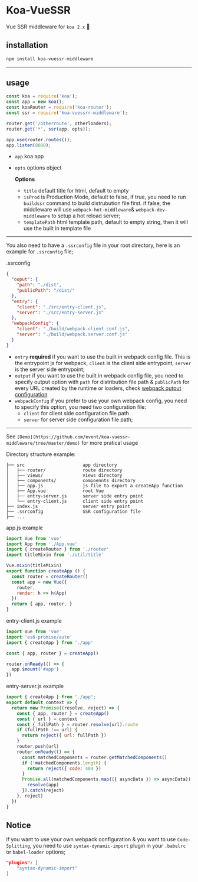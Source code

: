 # Koa-VueSSR
Vue SSR middleware for `koa 2.x`

## **installation**

```javascript
npm install koa-vuessr-middleware
```
---

## **usage**

```javascript
const koa = require('koa');
const app = new koa();
const koaRouter = require('koa-router');
const ssr = require('koa-vuessrr-middleware');

router.get('/otherroute', otherloaders);
router.get('*', ssr(app, opts));

app.use(router.routes());
app.listen(8080);
```

- `app` koa app
- `opts` options object

    **Options**
    - `title` default title for html, default to empty
    - `isProd` is Production Mode, default to false, if true, you need to run `buildssr` command to build distrubution file first. if false, the middleware will use `webpack-hot-middleware`& `webpack-dev-middleware` to setup a hot reload server;
    - `templatePath` html template path, default to empty string, then it will use the built in template file
---

You also need to have a `.ssrconfig` file in your root directory, here is an example for `.ssrconfig` file;

.ssrconfig
```json
{
  "ouput": {
    "path": "./dist", 
    "publicPath": "/dist/"
  },
  "entry": {
    "client": "./src/entry-client.js",
    "server": "./src/entry-server.js"
  },
  "webpackConfig": {
    "client": "./build/webpack.client.conf.js",
    "server": "./build/webpack.server.conf.js"
  }
}
```
- `entry` **required** if you want to use the built in webpack config file. This is the entrypoint js for webpack, `client` is the client side entrypoint, `server` is the server side entrypoint;
- `output` if you want to use the built in webpack config file, you need to specify output option with `path` for distribution file path & `publicPath` for every URL created by the runtime or loaders, check [webpack output configuration](https://webpack.js.org/configuration/output/)
- `webpackConfig` if you prefer to use your own webpack config, you need to specify this option, you need two configuration file: 
    - `client` for client side configuration file path 
    - `server` for server side configuration file path;

---

See `[Demo](https://github.com/evont/koa-vuessr-middleware/tree/master/demo)` for more pratical usage

Directory structure example:

```
├── src                      app directory
│   ├── router/              route directory
│   ├── views/               views directory
│   ├── components/          compoennts directory
│   ├── app.js               js file to export a createApp function
│   ├── App.vue              root Vue
│   ├── entry-server.js      server side entry point
│   └── entry-client.js      client side entry point
├── index.js                 server entry point
├── .ssrconfig               SSR configuration file
├── ...	
```

app.js example 

```javascript
import Vue from 'vue'
import App from './App.vue'
import { createRouter } from './router'
import titleMixin from './util/title'

Vue.mixin(titleMixin)
export function createApp () {
  const router = createRouter()
  const app = new Vue({
    router,
    render: h => h(App)
  })
  return { app, router, }
}
```

entry-client.js example

```javascript
import Vue from 'vue'
import 'es6-promise/auto'
import { createApp } from './app'

const { app, router } = createApp()

router.onReady(() => {
  app.$mount('#app')
})
```

entry-server.js example

```javascript
import { createApp } from './app';
export default context => {
  return new Promise((resolve, reject) => {
    const { app, router } = createApp()
    const { url } = context
    const { fullPath } = router.resolve(url).route
    if (fullPath !== url) {
      return reject({ url: fullPath })
    }
    router.push(url)
    router.onReady(() => {
      const matchedComponents = router.getMatchedComponents()
      if (!matchedComponents.length) {
        return reject({ code: 404 })
      }
      Promise.all(matchedComponents.map(({ asyncData }) => asyncData)).then(() => {
        resolve(app)
      }).catch(reject)
    }, reject)
  })
}
```

##  **Notice**

if you want to use your own webpack configuration & you want to use `Code-Splitting`, you need to use `syntax-dynamic-import` plugin in your `.babelrc` or `babel-loader` options;

```json
"plugins": [
    "syntax-dynamic-import"
]
```